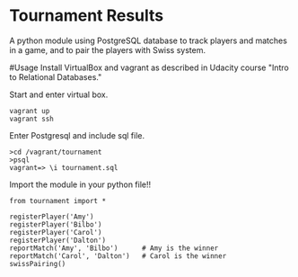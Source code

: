Tournament Results
==
A python module using PostgreSQL database to track players and matches in a game, and to pair the players with Swiss system.


#Usage
Install VirtualBox and vagrant as described in Udacity course "Intro to Relational Databases."

Start and enter virtual box.
```
vagrant up
vagrant ssh
```

Enter Postgresql and include sql file.
```
>cd /vagrant/tournament
>psql
vagrant=> \i tournament.sql
```

Import the module in your python file!!
```
from tournament import *

registerPlayer('Amy')
registerPlayer('Bilbo')
registerPlayer('Carol')
registerPlayer('Dalton')
reportMatch('Amy', 'Bilbo')      # Amy is the winner
reportMatch('Carol', 'Dalton')   # Carol is the winner
swissPairing()
```
